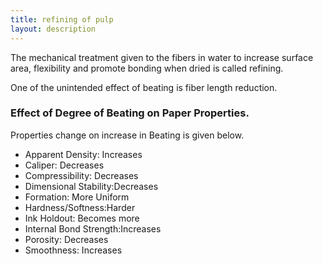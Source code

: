 ```yaml
---
title: refining of pulp
layout: description
---
```

The mechanical treatment given to the fibers in water to increase surface area, flexibility and promote bonding when dried is called refining.  

One of the unintended effect of beating is fiber length reduction.
###  Effect of Degree of Beating on Paper Properties.

Properties change on increase in Beating is given below.

- Apparent Density: Increases
- Caliper: Decreases
- Compressibility: Decreases
- Dimensional Stability:Decreases
- Formation: More Uniform
- Hardness/Softness:Harder
- Ink Holdout: Becomes more
- Internal Bond Strength:Increases
- Porosity: Decreases
- Smoothness:	Increases